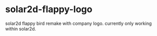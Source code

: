 # solar2d-flappy-logo
solar2d flappy bird remake with company logo.
currently only working within solar2d.
